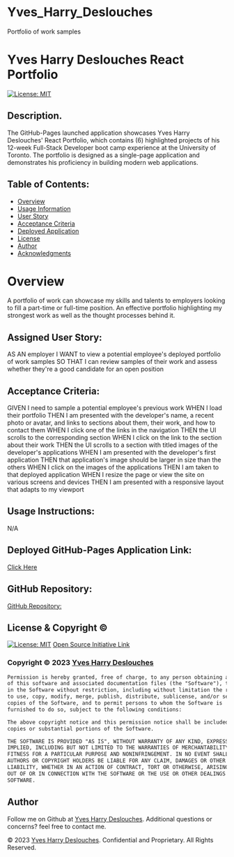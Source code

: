 # Yves_Harry_Deslouches
Portfolio of work samples

# Yves Harry Deslouches React Portfolio

[![License: MIT](https://img.shields.io/badge/License-MIT-yellow.svg)](https://opensource.org/licenses/MIT)

## Description.

The GitHub-Pages launched application showcases Yves Harry Deslouches' React Portfolio, which contains (6) highlighted projects of his 12-week Full-Stack Developer boot camp experience at the University of Toronto. The portfolio is designed as a single-page application and demonstrates his proficiency in building modern web applications.


## Table of Contents:
- [Overview](#Overview)
- [Usage Information](#Usage-Information)
- [User Story](#Assigned-User-Story)
- [Acceptance Criteria](#Acceptance-Criteria)
- [Deployed Application](#Deployed-GitHub-Pages-Application-Link)
- [License](#License)
- [Author](#Author)
- [Acknowledgments](#Acknowledgments)

# Overview

A portfolio of work can showcase my skills and talents to employers looking to fill a part-time or full-time position. An effective portfolio highlighting my strongest work as well as the thought processes behind it. 


## Assigned User Story:

AS AN employer
I WANT to view a potential employee's deployed portfolio of work samples
SO THAT I can review samples of their work and assess whether they're a good candidate for an open position

## Acceptance Criteria:

GIVEN I need to sample a potential employee's previous work
WHEN I load their portfolio
THEN I am presented with the developer's name, a recent photo or avatar, and links to sections about them, their work, and how to contact them
WHEN I click one of the links in the navigation
THEN the UI scrolls to the corresponding section
WHEN I click on the link to the section about their work
THEN the UI scrolls to a section with titled images of the developer's applications
WHEN I am presented with the developer's first application
THEN that application's image should be larger in size than the others
WHEN I click on the images of the applications
THEN I am taken to that deployed application
WHEN I resize the page or view the site on various screens and devices
THEN I am presented with a responsive layout that adapts to my viewport

## Usage Instructions:
N/A

## Deployed GitHub-Pages Application Link:

[Click Here](https://yvesharry.github.io/Yves_Harry_Deslouches/)

## GitHub Repository:
[GitHub Repository:](https://github.com/YvesHarry)

## License & Copyright ©
  
[![License: MIT](https://img.shields.io/badge/License-MIT-yellow.svg)](https://opensource.org/licenses/MIT) [Open Source Initiative Link](https://opensource.org/licenses/MIT)

### Copyright © 2023 [Yves Harry Deslouches](https://github.com/YvesHarry)
```md
Permission is hereby granted, free of charge, to any person obtaining a copy
of this software and associated documentation files (the "Software"), to deal
in the Software without restriction, including without limitation the rights
to use, copy, modify, merge, publish, distribute, sublicense, and/or sell
copies of the Software, and to permit persons to whom the Software is
furnished to do so, subject to the following conditions:

The above copyright notice and this permission notice shall be included in all
copies or substantial portions of the Software.

THE SOFTWARE IS PROVIDED "AS IS", WITHOUT WARRANTY OF ANY KIND, EXPRESS OR
IMPLIED, INCLUDING BUT NOT LIMITED TO THE WARRANTIES OF MERCHANTABILITY,
FITNESS FOR A PARTICULAR PURPOSE AND NONINFRINGEMENT. IN NO EVENT SHALL THE
AUTHORS OR COPYRIGHT HOLDERS BE LIABLE FOR ANY CLAIM, DAMAGES OR OTHER
LIABILITY, WHETHER IN AN ACTION OF CONTRACT, TORT OR OTHERWISE, ARISING FROM,
OUT OF OR IN CONNECTION WITH THE SOFTWARE OR THE USE OR OTHER DEALINGS IN THE
SOFTWARE.
```

## Author

Follow me on Github at [Yves Harry Deslouches](https://github.com/YvesHarry). Additional questions or concerns? feel free to contact me.

© 2023 [Yves Harry Deslouches](https://github.com/YvesHarry). Confidential and Proprietary. All Rights Reserved.
